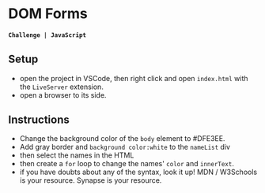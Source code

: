 # DOM Forms
#### `Challenge | JavaScript`

## Setup
- open the project in VSCode, then right click and open `index.html` with the `LiveServer` extension.
- open a browser to its side.

## Instructions
- Change the background color of the `body` element to #DFE3EE.
- Add gray border and `background color:white` to the `nameList` div
- then select the names in the HTML
- then create a `for` loop to change the names' `color` and `innerText`.
- if you have doubts about any of the syntax, look it up! MDN / W3Schools is your resource. Synapse is your resource.